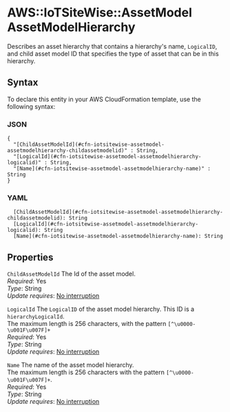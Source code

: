 # AWS::IoTSiteWise::AssetModel AssetModelHierarchy<a name="aws-properties-iotsitewise-assetmodel-assetmodelhierarchy"></a>

Describes an asset hierarchy that contains a hierarchy's name, `LogicalID`, and child asset model ID that specifies the type of asset that can be in this hierarchy\.

## Syntax<a name="aws-properties-iotsitewise-assetmodel-assetmodelhierarchy-syntax"></a>

To declare this entity in your AWS CloudFormation template, use the following syntax:

### JSON<a name="aws-properties-iotsitewise-assetmodel-assetmodelhierarchy-syntax.json"></a>

```
{
  "[ChildAssetModelId](#cfn-iotsitewise-assetmodel-assetmodelhierarchy-childassetmodelid)" : String,
  "[LogicalId](#cfn-iotsitewise-assetmodel-assetmodelhierarchy-logicalid)" : String,
  "[Name](#cfn-iotsitewise-assetmodel-assetmodelhierarchy-name)" : String
}
```

### YAML<a name="aws-properties-iotsitewise-assetmodel-assetmodelhierarchy-syntax.yaml"></a>

```
  [ChildAssetModelId](#cfn-iotsitewise-assetmodel-assetmodelhierarchy-childassetmodelid): String
  [LogicalId](#cfn-iotsitewise-assetmodel-assetmodelhierarchy-logicalid): String
  [Name](#cfn-iotsitewise-assetmodel-assetmodelhierarchy-name): String
```

## Properties<a name="aws-properties-iotsitewise-assetmodel-assetmodelhierarchy-properties"></a>

`ChildAssetModelId`  <a name="cfn-iotsitewise-assetmodel-assetmodelhierarchy-childassetmodelid"></a>
The Id of the asset model\.   
*Required*: Yes  
*Type*: String  
*Update requires*: [No interruption](https://docs.aws.amazon.com/AWSCloudFormation/latest/UserGuide/using-cfn-updating-stacks-update-behaviors.html#update-no-interrupt)

`LogicalId`  <a name="cfn-iotsitewise-assetmodel-assetmodelhierarchy-logicalid"></a>
The `LogicalID` of the asset model hierarchy\. This ID is a `hierarchyLogicalId`\.  
The maximum length is 256 characters, with the pattern `[^\u0000-\u001F\u007F]+`  
*Required*: Yes  
*Type*: String  
*Update requires*: [No interruption](https://docs.aws.amazon.com/AWSCloudFormation/latest/UserGuide/using-cfn-updating-stacks-update-behaviors.html#update-no-interrupt)

`Name`  <a name="cfn-iotsitewise-assetmodel-assetmodelhierarchy-name"></a>
The name of the asset model hierarchy\.   
The maximum length is 256 characters with the pattern `[^\u0000-\u001F\u007F]+`\.  
*Required*: Yes  
*Type*: String  
*Update requires*: [No interruption](https://docs.aws.amazon.com/AWSCloudFormation/latest/UserGuide/using-cfn-updating-stacks-update-behaviors.html#update-no-interrupt)
